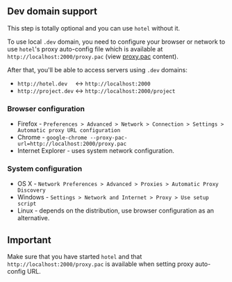 ## Dev domain support

This step is totally optional and you can use `hotel` without it.

To use local `.dev` domain, you need to configure your browser or network to use `hotel`'s proxy auto-config file which is available at `http://localhost:2000/proxy.pac` (view [proxy.pac](../src/daemon/proxy-pac.js) content).

After that, you'll be able to access servers using `.dev` domains:

* `http://hotel.dev  ` <-> `http://localhost:2000`
* `http://project.dev` <-> `http://localhost:2000/project`

### Browser configuration

* Firefox - `Preferences > Advanced > Network > Connection > Settings > Automatic proxy URL configuration`
* Chrome - `google-chrome --proxy-pac-url=http://localhost:2000/proxy.pac`
* Internet Explorer - uses system network configuration.

### System configuration

* OS X - `Network Preferences > Advanced > Proxies > Automatic Proxy Discovery`
* Windows - `Settings > Network and Internet > Proxy > Use setup script`
* Linux - depends on the distribution, use browser configuration as an alternative.

## Important

Make sure that you have started `hotel` and that `http://localhost:2000/proxy.pac` is available when setting proxy auto-config URL.
